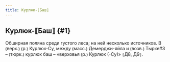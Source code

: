 ```yaml
---
title: Курлюк-⟦Баш⟧
---
```

## Курлюк-⟦Баш⟧ {#1}

Обширная поляна среди густого леса; на ней несколько источников. В ⦅верх.⦆ ⦅р.⦆ Курлюк-Су, между ⦅масс.⦆ Демерджи-яйла и ⦅возв.⦆ Тырке#3 – ⦅тюрк.⦆ курлюк баш – «верховья ⦅р.⦆ Курлюк (-Су)» ⦃Д8, Д9⦄.
